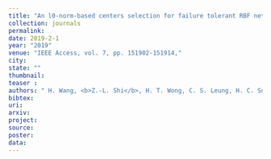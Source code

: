 ```yaml
---
title: "An l0-norm-based centers selection for failure tolerant RBF networks"
collection: journals
permalink: 
date: 2019-2-1
year: "2019"
venue: "IEEE Access, vol. 7, pp. 151902-151914,"
city: 
state: ""
thumbnail: 
teaser : 
authors: " H. Wang, <b>Z.-L. Shi</b>, H. T. Wong, C. S. Leung, H. C. So, and R. Feng"
bibtex: 
uri: 
arxiv: 
project: 
source: 
poster: 
data:
---
```

